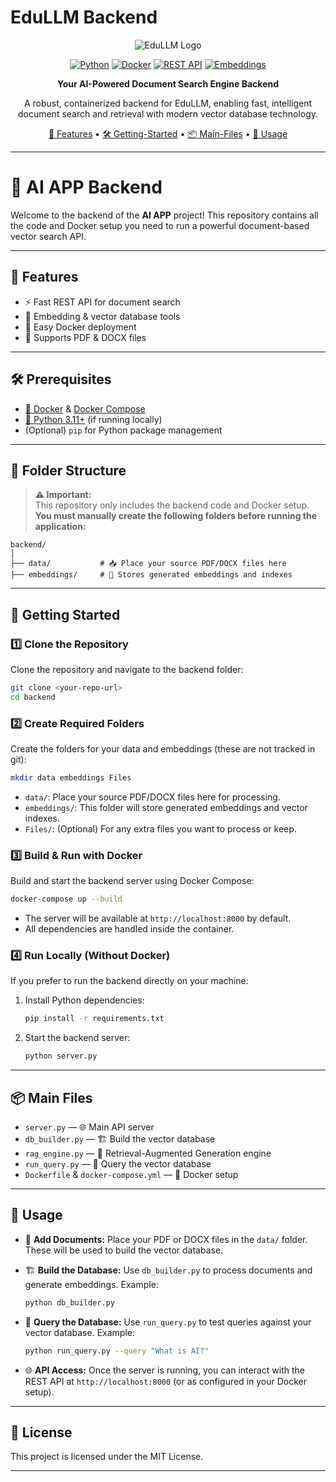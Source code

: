 # EduLLM Backend

<div align="center">

![EduLLM Logo](https://img.shields.io/badge/EduLLM-AI%20Learning%20Companion-emerald?style=for-the-badge&logo=graduation-cap)

[![Python](https://img.shields.io/badge/Python-3.11+-blue?style=flat-square&logo=python)](https://www.python.org/)
[![Docker](https://img.shields.io/badge/Docker-Compose-blue?style=flat-square&logo=docker)](https://www.docker.com/)
[![REST API](https://img.shields.io/badge/API-REST-green?style=flat-square&logo=fastapi)](https://fastapi.tiangolo.com/)
[![Embeddings](https://img.shields.io/badge/Embeddings-VectorDB-orange?style=flat-square&logo=vectorworks)](https://en.wikipedia.org/wiki/Vector_database)

**Your AI-Powered Document Search Engine Backend**

A robust, containerized backend for EduLLM, enabling fast, intelligent document search and retrieval with modern vector database technology.

[🚀 Features](#-features) • [🛠️ Getting-Started](#-getting-started) • [📦 Main-Files](#-main-files) • [📝 Usage](#-usage)

</div>

---

# 🤖 AI APP Backend

Welcome to the backend of the **AI APP** project! This repository contains all the code and Docker setup you need to run a powerful document-based vector search API. 

---

## 🚀 Features

- ⚡ Fast REST API for document search
- 🧠 Embedding & vector database tools
- 🐳 Easy Docker deployment
- 📄 Supports PDF & DOCX files

---

## 🛠️ Prerequisites

- [🐳 Docker](https://www.docker.com/get-started) & [Docker Compose](https://docs.docker.com/compose/)
- [🐍 Python 3.11+](https://www.python.org/) (if running locally)
- (Optional) `pip` for Python package management

---

## 📁 Folder Structure

> **⚠️ Important:**  
> This repository only includes the backend code and Docker setup.  
> **You must manually create the following folders before running the application:**

```
backend/
│
├── data/           # 📥 Place your source PDF/DOCX files here
├── embeddings/     # 🧬 Stores generated embeddings and indexes
```

---

## 🏁 Getting Started

### 1️⃣ Clone the Repository

Clone the repository and navigate to the backend folder:

```bash
git clone <your-repo-url>
cd backend
```

### 2️⃣ Create Required Folders

Create the folders for your data and embeddings (these are not tracked in git):

```bash
mkdir data embeddings Files
```

- `data/`: Place your source PDF/DOCX files here for processing.
- `embeddings/`: This folder will store generated embeddings and vector indexes.
- `Files/`: (Optional) For any extra files you want to process or keep.

### 3️⃣ Build & Run with Docker

Build and start the backend server using Docker Compose:

```bash
docker-compose up --build
```

- The server will be available at `http://localhost:8000` by default.
- All dependencies are handled inside the container.

### 4️⃣ Run Locally (Without Docker)

If you prefer to run the backend directly on your machine:

1. Install Python dependencies:

    ```bash
    pip install -r requirements.txt
    ```

2. Start the backend server:

    ```bash
    python server.py
    ```

---

## 📦 Main Files

- `server.py` — 🌐 Main API server
- `db_builder.py` — 🏗️ Build the vector database
- `rag_engine.py` — 🤖 Retrieval-Augmented Generation engine
- `run_query.py` — 🔎 Query the vector database
- `Dockerfile` & `docker-compose.yml` — 🐳 Docker setup

---

## 📝 Usage

- 📂 **Add Documents:** Place your PDF or DOCX files in the `data/` folder. These will be used to build the vector database.
- 🏗️ **Build the Database:** Use `db_builder.py` to process documents and generate embeddings. Example:

    ```bash
    python db_builder.py
    ```

- 🔎 **Query the Database:** Use `run_query.py` to test queries against your vector database. Example:

    ```bash
    python run_query.py --query "What is AI?"
    ```

- 🌐 **API Access:** Once the server is running, you can interact with the REST API at `http://localhost:8000` (or as configured in your Docker setup).

---

## 📜 License

This project is licensed under the MIT License.

---
